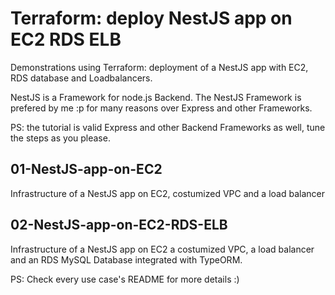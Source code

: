 # Terraform: deploy NestJS app on EC2 RDS ELB

Demonstrations using Terraform: deployment of a NestJS app with EC2, RDS database and Loadbalancers.

NestJS is a Framework for node.js Backend. The NestJS Framework is prefered by me :p for many reasons over Express and other Frameworks.

PS: the tutorial is valid Express and other Backend Frameworks as well, tune the steps as you please.

## 01-NestJS-app-on-EC2

Infrastructure of a NestJS app on EC2, costumized VPC and a load balancer

## 02-NestJS-app-on-EC2-RDS-ELB

Infrastructure of a NestJS app on EC2 a costumized VPC, a load balancer and an RDS MySQL Database integrated with TypeORM.

PS: Check every use case's README for more details :)

